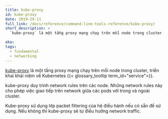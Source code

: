 ```yaml
---
title: kube-proxy
id: kube-proxy
date: 2019-29-11
full_link: /docs/reference/command-line-tools-reference/kube-proxy/
short_description: >
  `kube-proxy` là một tầng proxy mạng chạy trên mỗi node trong cluster.

aka:
tags:
  - fundamental
  - networking
---
```


[kube-proxy](/docs/reference/command-line-tools-reference/kube-proxy/) là một tầng proxy mạng chạy trên mỗi node trong cluster, triển khai khái niệm về Kubernetes {{< glossary_tooltip term_id="service">}}.

<!--more-->

kube-proxy duy trình network rules trên các node. Những network rules này cho phép việc giao tiếp trên network giữa các pods với trong và ngoài cluster.

Kube-proxy sử dụng lớp packet filtering của hệ điều hành nếu có sẵn để sử dụng. Nếu không thì kube-proxy sẽ tự điều hướng network traffic.
